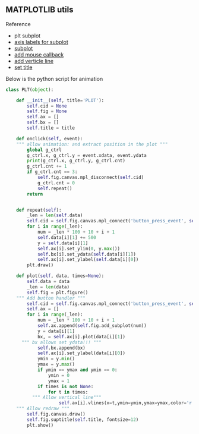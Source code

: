 ## MATPLOTLIB utils   

Reference  

* plt subplot  
* [axis labels for subplot](https://stackoverflow.com/questions/6963035/pyplot-axes-labels-for-subplots)  
* [subplot](https://morvanzhou.github.io/tutorials/data-manipulation/plt/4-1-subpot1/)  
* [add mouse callback](https://stackoverflow.com/questions/25521120/store-mouse-click-event-coordinates-with-matplotlib)  
* [add verticle line](https://matplotlib.org/3.1.1/api/axes_api.html#matplotlib.axes.Axes)  
* [set title](https://stackoverflow.com/questions/12444716/how-do-i-set-the-figure-title-and-axes-labels-font-size-in-matplotlib)  

Below is the python script for animation   

```python
class PLT(object):

	def __init__(self, title='PLOT'):
		self.cid = None
		self.fig = None
		self.ax = []
		self.bx = []
		self.title = title

	def onclick(self, event):
    """ allow animation: and extract position in the plot """
		global g_ctrl
		g_ctrl.x, g_ctrl.y = event.xdata, event.ydata 
		print(g_ctrl.x, g_ctrl.y, g_ctrl.cnt)
		g_ctrl.cnt += 1
		if g_ctrl.cnt == 3:
			self.fig.canvas.mpl_disconnect(self.cid)
			g_ctrl.cnt = 0
			self.repeat()
		return


	def repeat(self):
		_len = len(self.data)
		self.cid = self.fig.canvas.mpl_connect('button_press_event', self.onclick)
		for i in range(_len):
			num = _len * 100 + 10 + i + 1
			self.data[i][1] += 500
			y = self.data[i][1]
			self.ax[i].set_ylim(0, y.max())
			self.bx[i].set_ydata(self.data[i][1])
			self.ax[i].set_ylabel(self.data[i][0])
		plt.draw()

	def plot(self, data, times=None):
		self.data = data
		_len = len(data)
		self.fig = plt.figure()
    """ Add button handler """
		self.cid = self.fig.canvas.mpl_connect('button_press_event', self.onclick)
		self.ax = []
		for i in range(_len):
			num = _len * 100 + 10 + i + 1
			self.ax.append(self.fig.add_subplot(num))
			y = data[i][1]
			bx, = self.ax[i].plot(data[i][1])
      """ bx allows set ydata!!! """
			self.bx.append(bx)      
			self.ax[i].set_ylabel(data[i][0])
			ymin = y.min()
			ymax = y.max()
			if ymin == ymax and ymin == 0:
				ymin = 0
				ymax = 1
			if times is not None:
				for t in times:
          """ Allow vertical line"""
					self.ax[i].vlines(x=t,ymin=ymin,ymax=ymax,color='r')
    """ Allow redraw """
		self.fig.canvas.draw()
		self.fig.suptitle(self.title, fontsize=12)
		plt.show()
```
